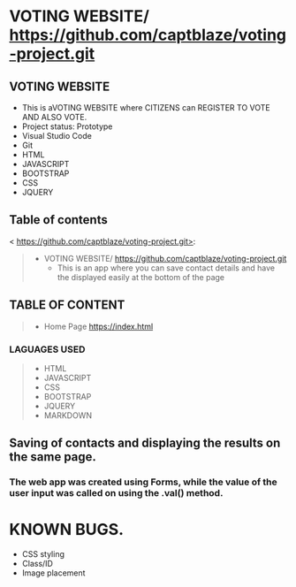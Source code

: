 # VOTING WEBSITE/ https://github.com/captblaze/voting-project.git

## VOTING WEBSITE

* This is aVOTING WEBSITE where CITIZENS can REGISTER TO VOTE AND ALSO VOTE.
* Project status: Prototype
* Visual Studio Code
* Git
* HTML
* JAVASCRIPT
* BOOTSTRAP
* CSS
* JQUERY

## Table of contents

< https://github.com/captblaze/voting-project.git>:

> * VOTING WEBSITE/ https://github.com/captblaze/voting-project.git
>   * This is an app where you can save contact details and have the displayed easily at the bottom of the page
## TABLE OF CONTENT

>   * Home Page https://index.html

### LAGUAGES USED
>   * HTML
>   * JAVASCRIPT
>   * CSS
>   * BOOTSTRAP
>   * JQUERY
>   * MARKDOWN

## Saving of contacts and displaying the results on the same page.
### The web app was created using Forms, while the value of the user input was called on using the .val() method.

# KNOWN BUGS.
* CSS styling
* Class/ID
* Image placement


